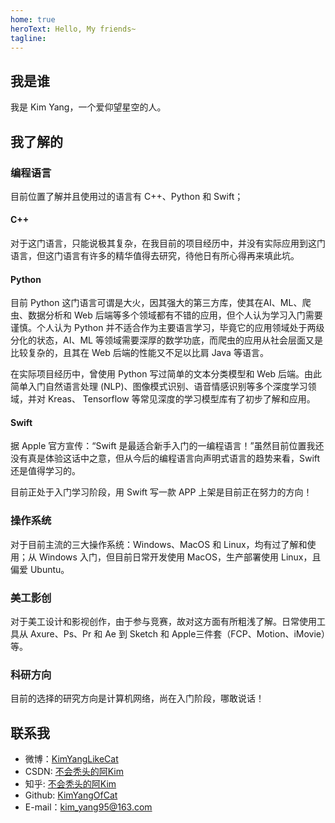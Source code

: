 ```yaml
---
home: true
heroText: Hello, My friends~
tagline: 
---
```


## 我是谁

我是 Kim Yang，一个爱仰望星空的人。

## 我了解的

### 编程语言

目前位置了解并且使用过的语言有 C++、Python 和 Swift；

#### C++

对于这门语言，只能说极其复杂，在我目前的项目经历中，并没有实际应用到这门语言，但这门语言有许多的精华值得去研究，待他日有所心得再来填此坑。

#### Python

目前 Python 这门语言可谓是大火，因其强大的第三方库，使其在AI、ML、爬虫、数据分析和 Web 后端等多个领域都有不错的应用，但个人认为学习入门需要谨慎。个人认为 Python 并不适合作为主要语言学习，毕竟它的应用领域处于两级分化的状态，AI、ML 等领域需要深厚的数学功底，而爬虫的应用从社会层面又是比较复杂的，且其在 Web 后端的性能又不足以比肩 Java 等语言。

在实际项目经历中，曾使用 Python 写过简单的文本分类模型和 Web 后端。由此简单入门自然语言处理 (NLP)、图像模式识别、语音情感识别等多个深度学习领域，并对 Kreas、 Tensorflow 等常见深度的学习模型库有了初步了解和应用。

#### Swift

据 Apple 官方宣传：“Swift 是最适合新手入门的一编程语言！”虽然目前位置我还没有真是体验这话中之意，但从今后的编程语言向声明式语言的趋势来看，Swift 还是值得学习的。

目前正处于入门学习阶段，用 Swift 写一款 APP 上架是目前正在努力的方向！

### 操作系统

对于目前主流的三大操作系统：Windows、MacOS 和 Linux，均有过了解和使用；从 Windows 入门，但目前日常开发使用 MacOS，生产部署使用 Linux，且偏爱 Ubuntu。

### 美工影创

对于美工设计和影视创作，由于参与竞赛，故对这方面有所粗浅了解。日常使用工具从 Axure、Ps、Pr 和 Ae 到 Sketch 和 Apple三件套（FCP、Motion、iMovie）等。

### 科研方向

目前的选择的研究方向是计算机网络，尚在入门阶段，哪敢说话！

## 联系我

+ 微博：[KimYangLikeCat](https://weibo.com/6373489690/profile?topnav=1&wvr=6&is_all=1)
+ CSDN: [不会秃头的阿Kim](https://me.csdn.net/weixin_43316691)
+ 知乎: [不会秃头的阿Kim](https://www.zhihu.com/people/kim_yang)
+ Github: [KimYangOfCat](https://github.com/KimYangOfCat)
+ E-mail：kim_yang95@163.com
